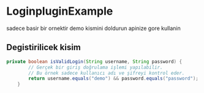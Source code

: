 # LoginpluginExample
sadece basir bir ornektir demo kismini doldurun apinize gore kullanin

## Degistirilicek kisim
```Java
private boolean isValidLogin(String username, String password) {
        // Gerçek bir giriş doğrulama işlemi yapılabilir.
        // Bu örnek sadece kullanıcı adı ve şifreyi kontrol eder.
        return username.equals("demo") && password.equals("password");
    }
```
